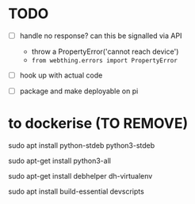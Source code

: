 # TODO

- [ ] handle no response? can this be signalled via API
    - throw a PropertyError('cannot reach device')
    - `from webthing.errors import PropertyError`
- [ ] hook up with actual code
- [ ] package and make deployable on pi


# to dockerise (TO REMOVE)

sudo apt install python-stdeb python3-stdeb

sudo apt-get install python3-all

sudo apt-get install debhelper dh-virtualenv

sudo apt install build-essential devscripts
